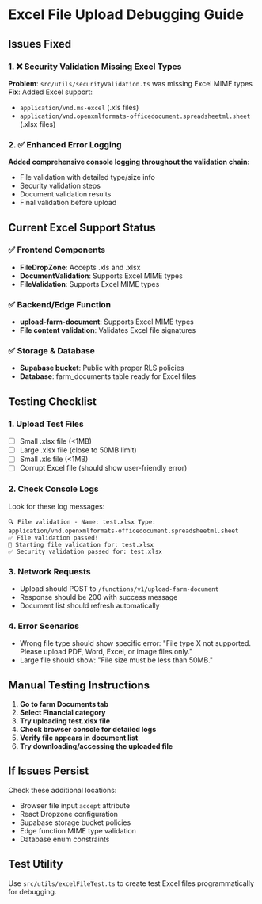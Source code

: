 # Excel File Upload Debugging Guide

## Issues Fixed

### 1. ❌ Security Validation Missing Excel Types
**Problem**: `src/utils/securityValidation.ts` was missing Excel MIME types
**Fix**: Added Excel support:
- `application/vnd.ms-excel` (.xls files)
- `application/vnd.openxmlformats-officedocument.spreadsheetml.sheet` (.xlsx files)

### 2. ✅ Enhanced Error Logging
**Added comprehensive console logging throughout the validation chain:**
- File validation with detailed type/size info
- Security validation steps
- Document validation results
- Final validation before upload

## Current Excel Support Status

### ✅ Frontend Components
- **FileDropZone**: Accepts .xls and .xlsx
- **DocumentValidation**: Supports Excel MIME types  
- **FileValidation**: Supports Excel MIME types

### ✅ Backend/Edge Function
- **upload-farm-document**: Supports Excel MIME types
- **File content validation**: Validates Excel file signatures

### ✅ Storage & Database
- **Supabase bucket**: Public with proper RLS policies
- **Database**: farm_documents table ready for Excel files

## Testing Checklist

### 1. Upload Test Files
- [ ] Small .xlsx file (<1MB)
- [ ] Large .xlsx file (close to 50MB limit)  
- [ ] Small .xls file (<1MB)
- [ ] Corrupt Excel file (should show user-friendly error)

### 2. Check Console Logs
Look for these log messages:
```
🔍 File validation - Name: test.xlsx Type: application/vnd.openxmlformats-officedocument.spreadsheetml.sheet
✅ File validation passed!
🔄 Starting file validation for: test.xlsx
✅ Security validation passed for: test.xlsx
```

### 3. Network Requests
- Upload should POST to `/functions/v1/upload-farm-document`
- Response should be 200 with success message
- Document list should refresh automatically

### 4. Error Scenarios
- Wrong file type should show specific error: "File type X not supported. Please upload PDF, Word, Excel, or image files only."
- Large file should show: "File size must be less than 50MB."

## Manual Testing Instructions

1. **Go to farm Documents tab**
2. **Select Financial category** 
3. **Try uploading test.xlsx file**
4. **Check browser console for detailed logs**
5. **Verify file appears in document list**
6. **Try downloading/accessing the uploaded file**

## If Issues Persist

Check these additional locations:
- Browser file input `accept` attribute
- React Dropzone configuration
- Supabase storage bucket policies
- Edge function MIME type validation
- Database enum constraints

## Test Utility

Use `src/utils/excelFileTest.ts` to create test Excel files programmatically for debugging.